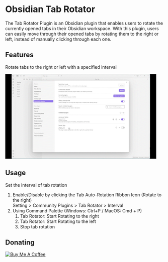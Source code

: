 # Obsidian Tab Rotator

The Tab Rotator Plugin is an Obsidian plugin that enables users to rotate the currently opened tabs in their Obsidian workspace. With this plugin, users can easily move through their opened tabs by rotating them to the right or left, instead of manually clicking through each one.

## Features
Rotate tabs to the right or left with a specified interval

![Example](example.gif)

## Usage
Set the interval of tab rotation

<ol>
  <li>Enable/Disable by clicking the Tab Auto-Rotation Ribbon Icon (Rotate to the right)</li>
  Setting > Community Plugins > Tab Rotator > Interval 

  <li> Using Command Palette (Windows: Ctrl+P / MacOS: Cmd + P)
    <ol>
      <li>Tab Rotator: Start Rotating to the right</li>
      <li>Tab Rotator: Start Rotating to the left </li>
      <li>Stop tab rotation </li>
    </ol>
  </li>
</ol>


## Donating
<a href="https://www.buymeacoffee.com/steven.jin" target="_blank"><img src="https://cdn.buymeacoffee.com/buttons/v2/default-red.png" alt="Buy Me A Coffee" style="height: 40px !important;width: 160px !important;" ></a>
